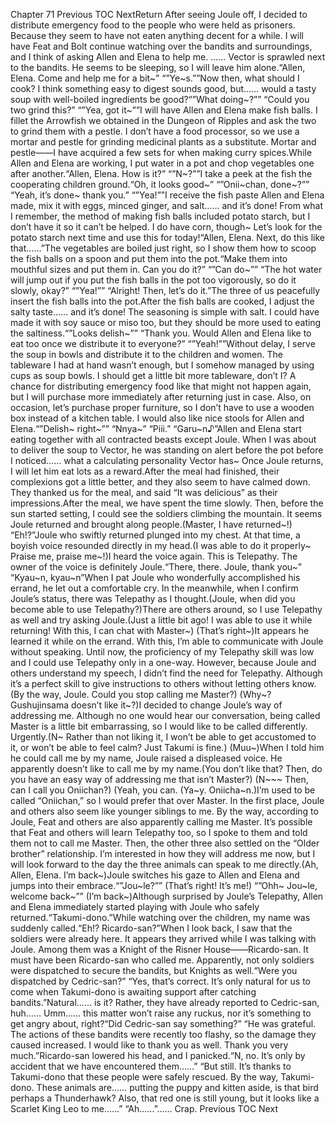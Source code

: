 Chapter 71 Previous TOC NextReturn After seeing Joule off, I decided to distribute emergency food to the people who were held as prisoners. Because they seem to have not eaten anything decent for a while. I will have Feat and Bolt continue watching over the bandits and surroundings, and I think of asking Allen and Elena to help me. …… Vector is sprawled next to the bandits. He seems to be sleeping, so I will leave him alone.“Allen, Elena. Come and help me for a bit~” “”Ye~s.””Now then, what should I cook? I think something easy to digest sounds good, but…… would a tasty soup with well-boiled ingredients be good?“”What doing~?”” “Could you two grind this?” “”Yea, got it~””I will have Allen and Elena make fish balls. I fillet the Arrowfish we obtained in the Dungeon of Ripples and ask the two to grind them with a pestle. I don’t have a food processor, so we use a mortar and pestle for grinding medicinal plants as a substitute. Mortar and pestle――I have acquired a few sets for when making curry spices.While Allen and Elena are working, I put water in a pot and chop vegetables one after another.“Allen, Elena. How is it?” “”N~?””I take a peek at the fish the cooperating children ground.“Oh, it looks good~” “”Onii~chan, done~?”” “Yeah, it’s done~ thank you.” “”Yea!””I receive the fish paste Allen and Elena made, mix it with eggs, minced ginger, and salt…… and it’s done! From what I remember, the method of making fish balls included potato starch, but I don’t have it so it can’t be helped. I do have corn, though~ Let’s look for the potato starch next time and use this for today!“Allen, Elena. Next, do this like that……”The vegetables are boiled just right, so I show them how to scoop the fish balls on a spoon and put them into the pot.“Make them into mouthful sizes and put them in. Can you do it?” “”Can do~”” “The hot water will jump out if you put the fish balls in the pot too vigorously, so do it slowly, okay?” “”Yea!”” “Alright! Then, let’s do it.”The three of us peacefully insert the fish balls into the pot.After the fish balls are cooked, I adjust the salty taste…… and it’s done! The seasoning is simple with salt. I could have made it with soy sauce or miso too, but they should be more used to eating the saltiness.“”Looks delish~”” “Thank you. Would Allen and Elena like to eat too once we distribute it to everyone?” “”Yeah!””Without delay, I serve the soup in bowls and distribute it to the children and women. The tableware I had at hand wasn’t enough, but I somehow managed by using cups as soup bowls. I should get a little bit more tableware, don’t I? A chance for distributing emergency food like that might not happen again, but I will purchase more immediately after returning just in case. Also, on occasion, let’s purchase proper furniture, so I don’t have to use a wooden box instead of a kitchen table. I would also like nice stools for Allen and Elena.“”Delish~ right~”” “Nnya~” “Piii.” “Garu~n♪”Allen and Elena start eating together with all contracted beasts except Joule. When I was about to deliver the soup to Vector, he was standing on alert before the pot before I noticed…… what a calculating personality Vector has~ Once Joule returns, I will let him eat lots as a reward.After the meal had finished, their complexions got a little better, and they also seem to have calmed down. They thanked us for the meal, and said “It was delicious” as their impressions.After the meal, we have spent the time slowly. Then, before the sun started setting, I could see the soldiers climbing the mountain. It seems Joule returned and brought along people.(Master, I have returned~!) “Eh!?”Joule who swiftly returned plunged into my chest. At that time, a boyish voice resounded directly in my head.(I was able to do it properly~ Praise me, praise me~!)I heard the voice again. This is Telepathy. The owner of the voice is definitely Joule.“There, there. Joule, thank you~” “Kyau~n, kyau~n”When I pat Joule who wonderfully accomplished his errand, he let out a comfortable cry. In the meanwhile, when I confirm Joule’s status, there was Telepathy as I thought.(Joule, when did you become able to use Telepathy?)There are others around, so I use Telepathy as well and try asking Joule.(Just a little bit ago! I was able to use it while returning! With this, I can chat with Master~) (That’s right~)It appears he learned it while on the errand. With this, I’m able to communicate with Joule without speaking. Until now, the proficiency of my Telepathy skill was low and I could use Telepathy only in a one-way. However, because Joule and others understand my speech, I didn’t find the need for Telepathy. Although it’s a perfect skill to give instructions to others without letting others know.(By the way, Joule. Could you stop calling me Master?) (Why~? Gushujinsama doesn’t like it~?)I decided to change Joule’s way of addressing me. Although no one would hear our conversation, being called Master is a little bit embarrassing, so I would like to be called differently. Urgently.(N~ Rather than not liking it, I won’t be able to get accustomed to it, or won’t be able to feel calm? Just Takumi is fine.) (Muu~)When I told him he could call me by my name, Joule raised a displeased voice. He apparently doesn’t like to call me by my name.(You don’t like that? Then, do you have an easy way of addressing me that isn’t Master?) (N~~~ Then, can I call you Oniichan?) (Yeah, you can. (Ya~y. Oniicha~n.)I’m used to be called “Oniichan,” so I would prefer that over Master. In the first place, Joule and others also seem like younger siblings to me. By the way, according to Joule, Feat and others are also apparently calling me Master. It’s possible that Feat and others will learn Telepathy too, so I spoke to them and told them not to call me Master. Then, the other three also settled on the “Older brother” relationship. I’m interested in how they will address me now, but I will look forward to the day the three animals can speak to me directly.(Ah, Allen, Elena. I’m back~)Joule switches his gaze to Allen and Elena and jumps into their embrace.“”Jou~le?”” (That’s right! It’s me!) “”Ohh~ Jou~le, welcome back~”” (I’m back~)Although surprised by Joule’s Telepathy, Allen and Elena immediately started playing with Joule who safely returned.“Takumi-dono.”While watching over the children, my name was suddenly called.“Eh!? Ricardo-san?”When I look back, I saw that the soldiers were already here. It appears they arrived while I was talking with Joule. Among them was a Knight of the Risner House――Ricardo-san. It must have been Ricardo-san who called me. Apparently, not only soldiers were dispatched to secure the bandits, but Knights as well.“Were you dispatched by Cedric-san?” “Yes, that’s correct. It’s only natural for us to come when Takumi-dono is awaiting support after catching bandits.”Natural…… is it? Rather, they have already reported to Cedric-san, huh…… Umm…… this matter won’t raise any ruckus, nor it’s something to get angry about, right?“Did Cedric-san say something?” “He was grateful. The actions of these bandits were recently too flashy, so the damage they caused increased. I would like to thank you as well. Thank you very much.”Ricardo-san lowered his head, and I panicked.“N, no. It’s only by accident that we have encountered them……” “But still. It’s thanks to Takumi-dono that these people were safely rescued. By the way, Takumi-dono. These animals are…… putting the puppy and kitten aside, is that bird perhaps a Thunderhawk? Also, that red one is still young, but it looks like a Scarlet King Leo to me……” “Ah……”…… Crap. Previous TOC Next